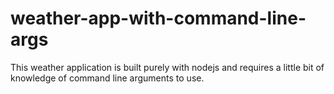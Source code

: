 # weather-app-with-command-line-args
This weather application is built purely with nodejs and requires a little bit of knowledge of command line arguments to use. 
